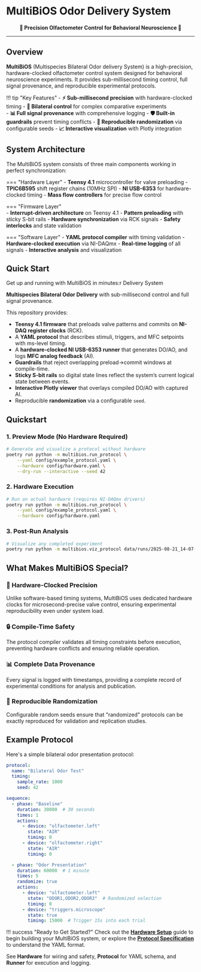 # MultiBiOS Odor Delivery System

<div align="center">
  <strong>🧪 Precision Olfactometer Control for Behavioral Neuroscience 🧪</strong>
</div>

---

## Overview

**MultiBiOS** (Multispecies Bilateral Odor delivery System) is a high-precision, hardware-clocked olfactometer control system designed for behavioral neuroscience experiments. It provides sub-millisecond timing control, full signal provenance, and reproducible experimental protocols.

!!! tip "Key Features"
    - **⚡ Sub-millisecond precision** with hardware-clocked timing
    - **🔄 Bilateral control** for complex comparative experiments  
    - **📊 Full signal provenance** with comprehensive logging
    - **🛡️ Built-in guardrails** prevent timing conflicts
    - **🎲 Reproducible randomization** via configurable seeds
    - **📈 Interactive visualization** with Plotly integration

## System Architecture

The MultiBiOS system consists of three main components working in perfect synchronization:

=== "Hardware Layer"
    - **Teensy 4.1** microcontroller for valve preloading
    - **TPIC6B595** shift register chains (10MHz SPI)
    - **NI USB-6353** for hardware-clocked timing
    - **Mass flow controllers** for precise flow control

=== "Firmware Layer"  
    - **Interrupt-driven architecture** on Teensy 4.1
    - **Pattern preloading** with sticky S-bit rails
    - **Hardware synchronization** via RCK signals
    - **Safety interlocks** and state validation

=== "Software Layer"
    - **YAML protocol compiler** with timing validation
    - **Hardware-clocked execution** via NI-DAQmx
    - **Real-time logging** of all signals
    - **Interactive analysis** and visualization

## Quick Start

Get up and running with MultiBiOS in minutes:r Delivery System

**Multispecies Bilateral Odor Delivery** with sub-millisecond control and full signal provenance.

This repository provides:

- **Teensy 4.1 firmware** that preloads valve patterns and commits on **NI-DAQ register clocks** (RCK).
- A **YAML protocol** that describes stimuli, triggers, and MFC setpoints with ms-level timing.
- A **hardware-clocked NI USB-6353 runner** that generates DO/AO, and logs **MFC analog feedback** (AI).
- **Guardrails** that reject overlapping preload→commit windows at compile-time.
- **Sticky S-bit rails** so digital state lines reflect the system’s current logical state between events.
- **Interactive Plotly viewer** that overlays compiled DO/AO with captured AI.
- Reproducible **randomization** via a configurable `seed`.

## Quickstart

### 1. Preview Mode (No Hardware Required)

```bash
# Generate and visualize a protocol without hardware
poetry run python -m multibios.run_protocol \
    --yaml config/example_protocol.yaml \
    --hardware config/hardware.yaml \
    --dry-run --interactive --seed 42
```

### 2. Hardware Execution

```bash
# Run on actual hardware (requires NI-DAQmx drivers)
poetry run python -m multibios.run_protocol \
    --yaml config/example_protocol.yaml \
    --hardware config/hardware.yaml
```

### 3. Post-Run Analysis

```bash
# Visualize any completed experiment
poetry run python -m multibios.viz_protocol data/runs/2025-08-21_14-07-33
```

## What Makes MultiBiOS Special?

### 🎯 Hardware-Clocked Precision

Unlike software-based timing systems, MultiBiOS uses dedicated hardware clocks for microsecond-precise valve control, ensuring experimental reproducibility even under system load.

### 🔒 Compile-Time Safety

The protocol compiler validates all timing constraints before execution, preventing hardware conflicts and ensuring reliable operation.

### 📊 Complete Data Provenance

Every signal is logged with timestamps, providing a complete record of experimental conditions for analysis and publication.

### 🎲 Reproducible Randomization

Configurable random seeds ensure that "randomized" protocols can be exactly reproduced for validation and replication studies.

## Example Protocol

Here's a simple bilateral odor presentation protocol:

```yaml
protocol:
  name: "Bilateral Odor Test"
  timing:
    sample_rate: 1000
    seed: 42

sequence:
  - phase: "Baseline"
    duration: 30000  # 30 seconds
    times: 1
    actions:
      - device: "olfactometer.left"
        state: "AIR"
        timing: 0
      - device: "olfactometer.right"  
        state: "AIR"
        timing: 0

  - phase: "Odor Presentation"
    duration: 60000  # 1 minute
    times: 5
    randomize: true
    actions:
      - device: "olfactometer.left"
        state: "ODOR1,ODOR2,ODOR3"  # Randomized selection
        timing: 0
      - device: "triggers.microscope"
        state: true
        timing: 15000  # Trigger 15s into each trial
```

!!! success "Ready to Get Started?"
    Check out the **[Hardware Setup](hardware.md)** guide to begin building your MultiBiOS system, or explore the **[Protocol Specification](protocol.md)** to understand the YAML format.

See **Hardware** for wiring and safety, **Protocol** for YAML schema, and **Runner** for execution and logging.
